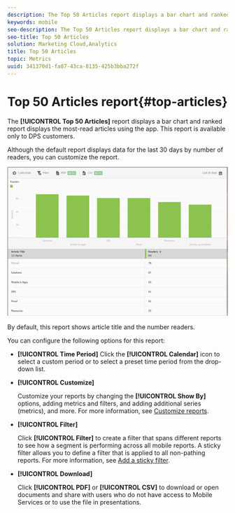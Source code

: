 ```yaml
---
description: The Top 50 Articles report displays a bar chart and ranked report showing the most-read articles displayed using the app. This report is available only to Digital Publishing Suites (DPS) customers.
keywords: mobile
seo-description: The Top 50 Articles report displays a bar chart and ranked report showing the most-read articles displayed using the app. This report is available only to Digital Publishing Suites (DPS) customers.
seo-title: Top 50 Articles
solution: Marketing Cloud,Analytics
title: Top 50 Articles
topic: Metrics
uuid: 341370d1-fa87-43ca-8135-425b3bba272f
---
```


# Top 50 Articles report{#top-articles}

The **[!UICONTROL Top 50 Articles]** report displays a bar chart and ranked report displays the most-read articles using the app. This report is available only to DPS customers.

Although the default report displays data for the last 30 days by number of readers, you can customize the report.

![](assets/dps_top_50.png)

By default, this report shows article title and the number readers.

You can configure the following options for this report:

* **[!UICONTROL Time Period]**
     Click the **[!UICONTROL Calendar]** icon to select a custom period or to select a preset time period from the drop-down list. 

* **[!UICONTROL Customize]**

    Customize your reports by changing the **[!UICONTROL Show By]** options, adding metrics and filters, and adding additional series (metrics), and more. For more information, see [Customize reports](/help/using/usage/reports-customize/reports-customize.md).

* **[!UICONTROL Filter]**

    Click **[!UICONTROL Filter]** to create a filter that spans different reports to see how a segment is performing across all mobile reports. A sticky filter allows you to define a filter that is applied to all non-pathing reports. For more information, see [Add a sticky filter](/help/using/usage/reports-customize/t-sticky-filter.md).

* **[!UICONTROL Download]**

    Click **[!UICONTROL PDF]** or **[!UICONTROL CSV]** to download or open documents and share with users who do not have access to Mobile Services or to use the file in presentations.